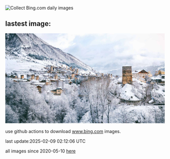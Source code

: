 ![Collect Bing.com daily images](https://github.com/counter2015/bing-daily-images/workflows/Collect%20Bing.com%20daily%20images/badge.svg)
## lastest image:
![](images/img.jpg)

use github actions to download www.bing.com images.

last update:2025-02-09 02:12:06 UTC

all images since 2020-05-10 [here](https://github.com/counter2015/bing-daily-images/tree/master/images) 
